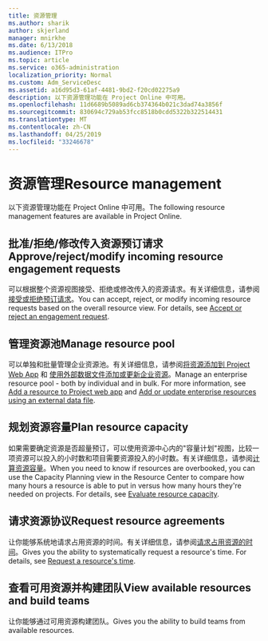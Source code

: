 ```yaml
---
title: 资源管理
ms.author: sharik
author: skjerland
manager: mnirkhe
ms.date: 6/13/2018
ms.audience: ITPro
ms.topic: article
ms.service: o365-administration
localization_priority: Normal
ms.custom: Adm_ServiceDesc
ms.assetid: a16d95d3-61af-4481-9bd2-f20cd02275a9
description: 以下资源管理功能在 Project Online 中可用。
ms.openlocfilehash: 11d6689b5089ad6cb374364b021c3dad74a3856f
ms.sourcegitcommit: 830694c729ab53fcc8518b0cdd5322b322514431
ms.translationtype: MT
ms.contentlocale: zh-CN
ms.lasthandoff: 04/25/2019
ms.locfileid: "33246678"
---
```

# <a name="resource-management"></a><span data-ttu-id="5c46f-103">资源管理</span><span class="sxs-lookup"><span data-stu-id="5c46f-103">Resource management</span></span>

<span data-ttu-id="5c46f-104">以下资源管理功能在 Project Online 中可用。</span><span class="sxs-lookup"><span data-stu-id="5c46f-104">The following resource management features are available in Project Online.</span></span>
  
## <a name="approverejectmodify-incoming-resource-engagement-requests"></a><span data-ttu-id="5c46f-105">批准/拒绝/修改传入资源预订请求</span><span class="sxs-lookup"><span data-stu-id="5c46f-105">Approve/reject/modify incoming resource engagement requests</span></span>
<span data-ttu-id="5c46f-106"><a name="bkmk_ApproveRejectModify"> </a></span><span class="sxs-lookup"><span data-stu-id="5c46f-106"></span></span>

<span data-ttu-id="5c46f-p101">可以根据整个资源视图接受、拒绝或修改传入的资源请求。有关详细信息，请参阅[接受或拒绝预订请求](http://go.microsoft.com/fwlink/?LinkID=823659&amp;clcid=0x409)。</span><span class="sxs-lookup"><span data-stu-id="5c46f-p101">You can accept, reject, or modify incoming resource requests based on the overall resource view. For details, see [Accept or reject an engagement request](http://go.microsoft.com/fwlink/?LinkID=823659&amp;clcid=0x409).</span></span>
  
## <a name="manage-resource-pool"></a><span data-ttu-id="5c46f-109">管理资源池</span><span class="sxs-lookup"><span data-stu-id="5c46f-109">Manage resource pool</span></span>
<span data-ttu-id="5c46f-110"><a name="bkmk_ManageResourcePool"> </a></span><span class="sxs-lookup"><span data-stu-id="5c46f-110"></span></span>

<span data-ttu-id="5c46f-p102">可以单独和批量管理企业资源池。有关详细信息，请参阅[将资源添加到 Project Web App](http://go.microsoft.com/fwlink/?LinkID=823660&amp;clcid=0x409) 和 [使用外部数据文件添加或更新企业资源](http://go.microsoft.com/fwlink/?LinkID=823661&amp;clcid=0x409)。</span><span class="sxs-lookup"><span data-stu-id="5c46f-p102">Manage an enterprise resource pool - both by individual and in bulk. For more information, see [Add a resource to Project web app](http://go.microsoft.com/fwlink/?LinkID=823660&amp;clcid=0x409) and [Add or update enterprise resources using an external data file](http://go.microsoft.com/fwlink/?LinkID=823661&amp;clcid=0x409).</span></span>
  
## <a name="plan-resource-capacity"></a><span data-ttu-id="5c46f-113">规划资源容量</span><span class="sxs-lookup"><span data-stu-id="5c46f-113">Plan resource capacity</span></span>
<span data-ttu-id="5c46f-114"><a name="bkmk_PlanResourceCapacity"> </a></span><span class="sxs-lookup"><span data-stu-id="5c46f-114"></span></span>

<span data-ttu-id="5c46f-p103">如果需要确定资源是否超量预订，可以使用资源中心内的"容量计划"视图，比较一项资源可以投入的小时数和项目需要资源投入的小时数。有关详细信息，请参阅[计算资源容量](http://go.microsoft.com/fwlink/?LinkID=823662&amp;clcid=0x409)。</span><span class="sxs-lookup"><span data-stu-id="5c46f-p103">When you need to know if resources are overbooked, you can use the Capacity Planning view in the Resource Center to compare how many hours a resource is able to put in versus how many hours they're needed on projects. For details, see [Evaluate resource capacity](http://go.microsoft.com/fwlink/?LinkID=823662&amp;clcid=0x409).</span></span>
  
## <a name="request-resource-agreements"></a><span data-ttu-id="5c46f-117">请求资源协议</span><span class="sxs-lookup"><span data-stu-id="5c46f-117">Request resource agreements</span></span>
<span data-ttu-id="5c46f-118"><a name="bkmk_RequestResourceAgreements"> </a></span><span class="sxs-lookup"><span data-stu-id="5c46f-118"></span></span>

<span data-ttu-id="5c46f-p104">让你能够系统地请求占用资源的时间。有关详细信息，请参阅[请求占用资源的时间](http://go.microsoft.com/fwlink/?LinkID=823663&amp;clcid=0x409)。</span><span class="sxs-lookup"><span data-stu-id="5c46f-p104">Gives you the ability to systematically request a resource's time. For details, see [Request a resource's time](http://go.microsoft.com/fwlink/?LinkID=823663&amp;clcid=0x409).</span></span>
  
## <a name="view-available-resources-and-build-teams"></a><span data-ttu-id="5c46f-121">查看可用资源并构建团队</span><span class="sxs-lookup"><span data-stu-id="5c46f-121">View available resources and build teams</span></span>
<span data-ttu-id="5c46f-122"><a name="bkmk_ViewAvailableResources"> </a></span><span class="sxs-lookup"><span data-stu-id="5c46f-122"></span></span>

<span data-ttu-id="5c46f-123">让你能够通过可用资源构建团队。</span><span class="sxs-lookup"><span data-stu-id="5c46f-123">Gives you the ability to build teams from available resources.</span></span>
  

